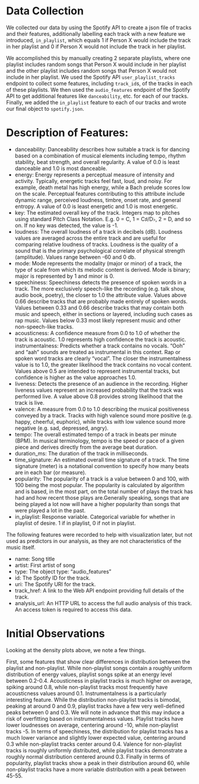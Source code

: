 # Data Collection

We collected our data by using the Spotify API to create a json file of tracks and their features, additionally labelling each track with a new feature we introduced, `in_playlist`, which equals 1 if Person X would include the track in her playlist and 0 if Person X would not include the track in her playlist. 

We accomplished this by manually creating 2 separate playlists, where one playlist includes random songs that Person X would include in her playlist and the other playlist includes random songs that Person X would not include in her playlist. We used the Spotify API `user_playlist_tracks` endpoint to collect some features, including `track_id`s, of the tracks in each of these playlists. We then used the `audio_features` endpoint of the Spotify API to get additional features like `danceability`, etc. for each of our tracks. Finally, we added the `in_playlist` feature to each of our tracks and wrote our final object to `spotify.json`.


# Description of Features: 
- danceability: Danceability describes how suitable a track is for dancing based on a combination of musical elements including tempo, rhythm stability, beat strength, and overall regularity. A value of 0.0 is least danceable and 1.0 is most danceable. 
- energy: Energy represents a perceptual measure of intensity and activity. Typically, energetic tracks feel fast, loud, and noisy. For example, death metal has high energy, while a Bach prelude scores low on the scale. Perceptual features contributing to this attribute include dynamic range, perceived loudness, timbre, onset rate, and general entropy. A value of 0.0 is least energetic and 1.0 is most energetic. 
- key: The estimated overall key of the track. Integers map to pitches using standard Pitch Class Notation. E.g. 0 = C, 1 = C♯/D♭, 2 = D, and so on. If no key was detected, the value is -1.
- loudness: The overall loudness of a track in decibels (dB). Loudness values are averaged across the entire track and are useful for comparing relative loudness of tracks. Loudness is the quality of a sound that is the primary psychological correlate of physical strength (amplitude). Values range between -60 and 0 db. 
- mode: Mode represents the modality (major or minor) of a track, the type of scale from which its melodic content is derived. Mode is binary; major is represented by 1 and minor is 0.
- speechiness: Speechiness detects the presence of spoken words in a track. The more exclusively speech-like the recording (e.g. talk show, audio book, poetry), the closer to 1.0 the attribute value. Values above 0.66 describe tracks that are probably made entirely of spoken words. Values between 0.33 and 0.66 describe tracks that may contain both music and speech, either in sections or layered, including such cases as rap music. Values below 0.33 most likely represent music and other non-speech-like tracks.
- acousticness: A confidence measure from 0.0 to 1.0 of whether the track is acoustic. 1.0 represents high confidence the track is acoustic. instrumentalness: Predicts whether a track contains no vocals. “Ooh” and “aah” sounds are treated as instrumental in this context. Rap or spoken word tracks are clearly “vocal”. The closer the instrumentalness value is to 1.0, the greater likelihood the track contains no vocal content. Values above 0.5 are intended to represent instrumental tracks, but confidence is higher as the value approaches 1.0.
- liveness: Detects the presence of an audience in the recording. Higher liveness values represent an increased probability that the track was performed live. A value above 0.8 provides strong likelihood that the track is live. 
- valence: A measure from 0.0 to 1.0 describing the musical positiveness conveyed by a track. Tracks with high valence sound more positive (e.g. happy, cheerful, euphoric), while tracks with low valence sound more negative (e.g. sad, depressed, angry).
- tempo: The overall estimated tempo of a track in beats per minute (BPM). In musical terminology, tempo is the speed or pace of a given piece and derives directly from the average beat duration. 
- duration\_ms: The duration of the track in milliseconds.
- time\_signature: An estimated overall time signature of a track. The time signature (meter) is a notational convention to specify how many beats are in each bar (or measure).
- popularity: The popularity of a track is a value between 0 and 100, with 100 being the most popular. The popularity is calculated by algorithm and is based, in the most part, on the total number of plays the track has had and how recent those plays are.Generally speaking, songs that are being played a lot now will have a higher popularity than songs that were played a lot in the past. 
- in\_playlist: Response variable. Categorical variable for whether in playlist of desire. 1 if in playlist, 0 if not in playlist.

The following features were recorded to help with visualization later, but not used as predictors in our analysis, as they are not characteristics of the music itself.
- name: Song title
- artist: First artist of song
- type: The object type: “audio\_features”
- id: The Spotify ID for the track.
- uri: The Spotify URI for the track.
- track\_href: A link to the Web API endpoint providing full details of the track.
- analysis\_url: An HTTP URL to access the full audio analysis of this track. An access token is required to access this data.

# Initial Observations

Looking at the density plots above, we note a few things.

First, some features that show clear differences in distribution between the playlist and non-playlist. 
While non-playlist songs contain a roughly uniform distribution of energy values, playlist songs spike at an energy level between 0.2-0.4.
Acousticness in playlist tracks is much higher on average, spiking around 0.8, while non-playlist tracks most frequently have acousticness values around 0.1.
Instrumentalness is a particularly interesting feature. While the distribution non-playlist tracks is bimodal, peaking at around 0 and 0.9, playlist tracks have a few very well-defined peaks between 0 and 0.3. 
We will note in advance that this may induce a risk of overfitting based on instrumentalness values.
Playlist tracks have lower loudnesses on average, centering around -10, while non-playlist tracks -5.
In terms of speechiness, the distribution for playlist tracks has a much lower variance and slightly lower expected value, centering around 0.3 while non-playlist tracks center around 0.4.
Valence for non-playlist tracks is roughly uniformly distributed, while playlist tracks demonstrate a roughly normal distribution centered around 0.3.
Finally in terms of popularity, playlist tracks show a peak in their distribution around 60, while non-playlist tracks have a more variable distribution with a peak between 45-55.